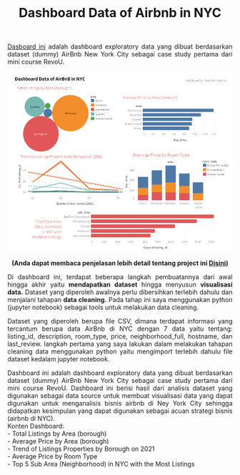 <br />

<p align="center">
  <h1 align="center">Dashboard Data of Airbnb in NYC</h1>
</p>

<br />

<p align="justify">
  <a href="https://public.tableau.com/app/profile/fedy.rahmatullah/viz/DashboardDataofAirBnBinNYC/ExploratoryDataofAirbnbNY">Dasboard ini</a> adalah dashboard exploratory data yang dibuat berdasarkan dataset (dummy) AirBnb New York City sebagai case study pertama dari mini course RevoU.
</p>

<a href='https://public.tableau.com/app/profile/fedy.rahmatullah/viz/DashboardDataofAirBnBinNYC/ExploratoryDataofAirbnbNY'><img src="IMG/Exploratory Data of Airbnb NY.png"></a>

<p align="center">
  <b>(Anda dapat membaca penjelasan lebih detail tentang project ini <a href="https://www.linkedin.com/posts/fedyrahmatullah_exploratory-data-on-airbnb-in-nyc-activity-6917433943877193728-zYmM?utm_source=linkedin_share&utm_medium=android_app">Disini</a>)</b> 
</p>


<p align="justify">
  Di dashboard ini, terdapat beberapa langkah pembuatannya dari awal hingga akhir yaitu <b>mendapatkan dataset</b> hingga menyusun <b>visualisasi data.</b> Dataset yang diperoleh awalnya perlu dibersihkan terlebih dahulu dan menjalani tahapan <b>data cleaning.</b> Pada tahap ini saya menggunakan python (jupyter notebook) sebagai tools untuk melakukan data cleaning.
</p>

<p align="justify">
  Dataset yang diperoleh berupa file CSV, dimana terdapat informasi yang tercantum berupa data AirBnb di NYC dengan 7 data yaitu tentang: listing_id, description, room_type, price, neighborhood_full, hostname, dan last_review. langkah pertama yang saya lakukan dalam melakukan tahapan cleaning data menggunakan python yaitu mengimport terlebih dahulu file dataset kedalam jupyter notebook.
</p>

<p align="justify">
  Dashboard ini adalah dashboard exploratory data yang dibuat berdasarkan dataset (dummy) AirBnb New York City sebagai case study pertama dari mini course RevoU.
  Dashboard ini berisi hasil dari analisis dataset yang digunakan sebagai data source untuk membuat visualisasi data yang dapat digunakan untuk menganalisis bisnis airbnb di Ney York City sehingga didapatkan kesimpulan yang dapat digunakan sebagai acuan strategi bisnis (airbnb di NYC).<br>
Konten Dashboard:<br>
- Total Listings by Area (borough)<br>
-  Average Price by Area (borough)<br>
- Trend of Listings Properties by Borough on 2021<br>
- Average Price by Room Type<br>
- Top 5 Sub Area (Neighborhood) in NYC with the Most Listings<br>
</p>


<br />
